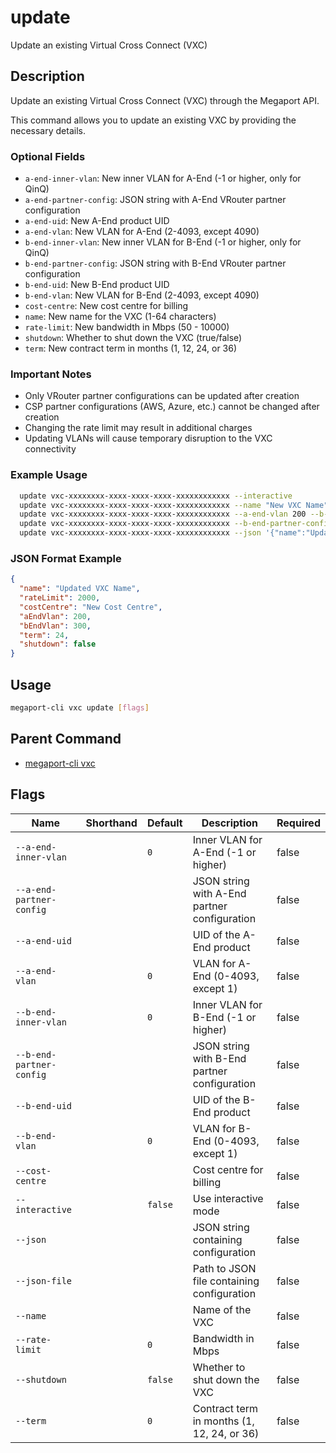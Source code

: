 # update

Update an existing Virtual Cross Connect (VXC)

## Description

Update an existing Virtual Cross Connect (VXC) through the Megaport API.

This command allows you to update an existing VXC by providing the necessary details.

### Optional Fields
  - `a-end-inner-vlan`: New inner VLAN for A-End (-1 or higher, only for QinQ)
  - `a-end-partner-config`: JSON string with A-End VRouter partner configuration
  - `a-end-uid`: New A-End product UID
  - `a-end-vlan`: New VLAN for A-End (2-4093, except 4090)
  - `b-end-inner-vlan`: New inner VLAN for B-End (-1 or higher, only for QinQ)
  - `b-end-partner-config`: JSON string with B-End VRouter partner configuration
  - `b-end-uid`: New B-End product UID
  - `b-end-vlan`: New VLAN for B-End (2-4093, except 4090)
  - `cost-centre`: New cost centre for billing
  - `name`: New name for the VXC (1-64 characters)
  - `rate-limit`: New bandwidth in Mbps (50 - 10000)
  - `shutdown`: Whether to shut down the VXC (true/false)
  - `term`: New contract term in months (1, 12, 24, or 36)

### Important Notes
  - Only VRouter partner configurations can be updated after creation
  - CSP partner configurations (AWS, Azure, etc.) cannot be changed after creation
  - Changing the rate limit may result in additional charges
  - Updating VLANs will cause temporary disruption to the VXC connectivity

### Example Usage

```sh
  update vxc-xxxxxxxx-xxxx-xxxx-xxxx-xxxxxxxxxxxx --interactive
  update vxc-xxxxxxxx-xxxx-xxxx-xxxx-xxxxxxxxxxxx --name "New VXC Name" --rate-limit 2000 --cost-centre "New Cost Centre"
  update vxc-xxxxxxxx-xxxx-xxxx-xxxx-xxxxxxxxxxxx --a-end-vlan 200 --b-end-vlan 300
  update vxc-xxxxxxxx-xxxx-xxxx-xxxx-xxxxxxxxxxxx --b-end-partner-config '{"interfaces":[{"vlan":100,"ipAddresses":["192.168.1.1/30"],"bgpConnections":[{"peerAsn":65000,"localAsn":64512,"localIpAddress":"192.168.1.1","peerIpAddress":"192.168.1.2","password":"bgppassword","shutdown":false,"bfdEnabled":true}]}]}'
  update vxc-xxxxxxxx-xxxx-xxxx-xxxx-xxxxxxxxxxxx --json '{"name":"Updated VXC Name","rateLimit":2000,"costCentre":"New Cost Centre","aEndVlan":200,"bEndVlan":300,"term":24,"shutdown":false}'
```
### JSON Format Example
```json
{
  "name": "Updated VXC Name",
  "rateLimit": 2000,
  "costCentre": "New Cost Centre",
  "aEndVlan": 200,
  "bEndVlan": 300,
  "term": 24,
  "shutdown": false
}

```

## Usage

```sh
megaport-cli vxc update [flags]
```


## Parent Command

* [megaport-cli vxc](megaport-cli_vxc.md)


## Flags

| Name | Shorthand | Default | Description | Required |
|------|-----------|---------|-------------|----------|
| `--a-end-inner-vlan` |  | `0` | Inner VLAN for A-End (-1 or higher) | false |
| `--a-end-partner-config` |  |  | JSON string with A-End partner configuration | false |
| `--a-end-uid` |  |  | UID of the A-End product | false |
| `--a-end-vlan` |  | `0` | VLAN for A-End (0-4093, except 1) | false |
| `--b-end-inner-vlan` |  | `0` | Inner VLAN for B-End (-1 or higher) | false |
| `--b-end-partner-config` |  |  | JSON string with B-End partner configuration | false |
| `--b-end-uid` |  |  | UID of the B-End product | false |
| `--b-end-vlan` |  | `0` | VLAN for B-End (0-4093, except 1) | false |
| `--cost-centre` |  |  | Cost centre for billing | false |
| `--interactive` |  | `false` | Use interactive mode | false |
| `--json` |  |  | JSON string containing configuration | false |
| `--json-file` |  |  | Path to JSON file containing configuration | false |
| `--name` |  |  | Name of the VXC | false |
| `--rate-limit` |  | `0` | Bandwidth in Mbps | false |
| `--shutdown` |  | `false` | Whether to shut down the VXC | false |
| `--term` |  | `0` | Contract term in months (1, 12, 24, or 36) | false |


